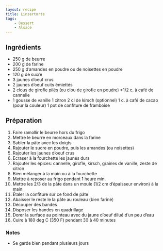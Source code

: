 ```yaml
---
layout: recipe
title: Linzertorte
tags:
    - Dessert
    - Alsace
---
```


## Ingrédients

* 250 g de beurre
* 200 g de farine
* 250 g d’amandes en poudre ou de noisettes en poudre
* 120 g de sucre
* 3 jaunes d’oeuf crus
* 2 jaunes d’oeuf cuits émiettés
* 2 clous de girofle pilés (ou clou de girofle en poudre)
*1/2 c. à café de cannelle
* 1 gousse de vanille
1 citron
2 cl de kirsch
(optionnel) 1 c. à café de cacao (pour la couleur)
1 pot de confiture de framboise

## Préparation

1. Faire ramollir le beurre hors du frigo
2. Mettre le beurre en morceaux dans la farine
3. Sabler la pâte avec les doigts
4. Rajouter le sucre en poudre, puis les amandes (ou noisettes)
5. Rajouter les jaunes d’oeuf crus
6. Ecraser à la fourchette les jaunes durs
7. Rajouter les épices: cannelle, girofle, kirsch, graines de vanille, zeste de citron
8. Bien mélanger à la main ou à la fourchette
9. Mettre à reposer au frigo pendant 1 heure min.
10. Mettre les 2/3 de la pâte dans un moule (1/2 cm d’épaisseur environ) à la main
11. Étaler la confiture sur ce fond de pâte
12. Abaisser le reste le la pâte au rouleau (bien fariné)
13. Découper des bandes
14. Disposer les bandes en quadrillage
15. Dorer la surface au pointeau avec du jaune d’oeuf dilué d’un  peu d’eau
16. Cuire à 180 deg C (350 F) pendant 30 à 40 minutes

### Notes

* Se garde bien pendant plusieurs jours